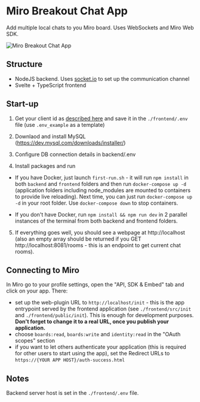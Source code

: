 # Miro Breakout Chat App

Add multiple local chats to you Miro board. Uses WebSockets and Miro Web SDK.

![Miro Breakout Chat App](https://github.com/miroapp/miro-breakout-chat-app/raw/master/showme.gif)

## Structure
- NodeJS backend. Uses [socket.io](https://socket.io) to set up the communication channel
- Svelte + TypeScript frontend

## Start-up
1. Get your client id as [described here](https://developers.miro.com/docs/how-to-start) and save it in the `./frontend/.env` file (use `.env_example` as a template)

2. Downlaod and install MySQL (https://dev.mysql.com/downloads/installer/)
3. Configure DB connection details in backend/.env

4. Install packages and run
- If you have Docker, just launch `first-run.sh` - it will run `npm install` in both `backend` and `frontend` folders and then run `docker-compose up -d` (application folders including node_modules are mounted to containers to provide live reloading). Next time, you can just run `docker-compose up -d` in your root folder. Use `docker-compose down` to stop containers.

- If you don't have Docker, run `npm install && npm run dev` in 2 parallel instances of the terminal from both backend and frontend folders.

5. If everything goes well, you should see a webpage at http://localhost (also an empty array should be returned if you GET http://localhost:8081/rooms - this is an endpoint to get current chat rooms).

## Connecting to Miro

In Miro go to your profile settings, open the "API, SDK & Embed" tab and click on your app. There:
- set up the web-plugin URL to `http://localhost/init` - this is the app entrypoint served by the frontend application (see `./frontend/src/init` and `./frontend/public/init`). This is enough for development purposes. **Don't forget to change it to a real URL, once you publish your application.**
- choose `boards:read`, `boards:write` and `identity:read` in the "OAuth scopes" section
- if you want to let others authenticate your application (this is required for other users to start using the app), set the Redirect URLs to `https://{YOUR APP HOST}/auth-success.html`

## Notes

Backend server host is set in the `./frontend/.env` file.
